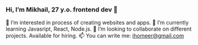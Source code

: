 ### Hi, I’m Mikhail, 27 y.o. frontend dev 👋 


🌱 I’m interested in process of creating websites and apps.
🌱 I’m currently learning Javasript, React, Node.js.
🌱 I’m looking to collaborate on different projects. Available for hiring.
📫 You can write me: ihomeer@gmail.com
